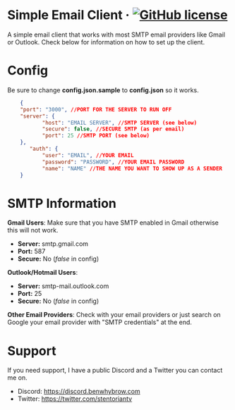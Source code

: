 # Simple Email Client &middot; [![GitHub license](https://img.shields.io/badge/license-GPL--v3-blue)](https://github.com/bwhybrow23/Simple-Email-Client/blob/master/LICENSE)
A simple email client that works with most SMTP email providers like Gmail or Outlook. 
Check below for information on how to set up the client. 
# Config
Be sure to change **config.json.sample** to **config.json** so it works. 
```json
    {
    "port": "3000", //PORT FOR THE SERVER TO RUN OFF
	"server": {
           "host": "EMAIL SERVER", //SMTP SERVER (see below)
           "secure": false, //SECURE SMTP (as per email)
           "port": 25 //SMTP PORT (see below)
	},
       "auth": {
           "user": "EMAIL", //YOUR EMAIL
           "password": "PASSWORD", //YOUR EMAIL PASSWORD
           "name": "NAME" //THE NAME YOU WANT TO SHOW UP AS A SENDER
    }
```
# SMTP Information
**Gmail Users**:
Make sure that you have SMTP enabled in Gmail otherwise this will not work. 
-   **Server:**  smtp.gmail.com
-   **Port:** 587
-   **Secure:**  No (*false* in config)

**Outlook/Hotmail Users**:
- **Server:** smtp-mail.outlook.com
- **Port:** 25
- **Secure:** No (*false* in config)

**Other Email Providers**:
Check with your email providers or just search on Google your email provider with "SMTP credentials" at the end.
# Support
If you need support, I have a public Discord and a Twitter you can contact me on. 
- Discord: https://discord.benwhybrow.com
- Twitter: https://twitter.com/stentoriantv
